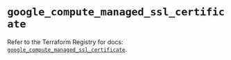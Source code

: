 # `google_compute_managed_ssl_certificate`

Refer to the Terraform Registry for docs: [`google_compute_managed_ssl_certificate`](https://registry.terraform.io/providers/drfaust92/google/4.16.4/docs/resources/compute_managed_ssl_certificate).
